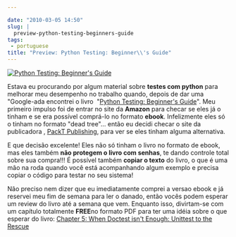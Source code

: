 ```yaml
---

date: "2010-03-05 14:50"
slug: |
  preview-python-testing-beginners-guide
tags:
 - portuguese
title: "Preview: Python Testing: Beginner\\'s Guide"
---
```


[![Python Testing: Beginner\'s
Guide](http://www.ogmaciel.com/wp-content/uploads/2010/03/packt_pythontesting-243x300.jpg)](http://www.ogmaciel.com/wp-content/uploads/2010/03/packt_pythontesting.jpg)

Estava eu procurando por algum material sobre **testes com python** para
melhorar meu desempenho no trabalho quando, depois de dar uma
"Google-ada encontrei o livro  "[Python Testing: Beginner's
Guide](http://bit.ly/PythonTestingBook)". Meu primeiro impulso foi de
entrar no site da **Amazon** para checar se eles já o tinham e se era
possível comprá-lo no formato **ebook**. Infelizmente eles só o tinham
no formato "dead tree"... então eu decidi checar o site da publicadora ,
[PackT Publishing](http://packtpub.com), para ver se eles tinham alguma
alternativa.

E que decisão excelente! Eles não só tinham o livro no formato de ebook,
mas eles também **não protegem o livro com senhas**, te dando controle
total sobre sua compra!!! É possível também **copiar o texto** do livro,
o que é uma mão na roda quando você está acompanhando algum exemplo e
precisa copiar o código para testar no seu sistema!

Não preciso nem dizer que eu imediatamente comprei a versao ebook e já
reservei meu fim de semana para ler o danado, então vocês podem esperar
um review do livro até a semana que vem. Enquanto isso, divirtam-se com
um capítulo totalmente **FREE**no formato PDF para ter uma idéia sobre o
que esperar do livro: [Chapter 5: When Doctest isn't Enough: Unittest to
the Rescue](http://bit.ly/PythonTestingCh5)
